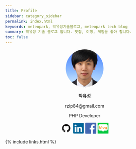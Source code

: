 ```yaml
---
title: Profile
sidebar: category_sidebar
permalink: index.html
keywords: meteopark, 박유성기술블로그, meteopark tech blog
summary: 박유성 기술 블로그 입니다. 맛집, 여행, 게임을 좋아 합니다.
toc: false
---
```




<p align="center"><img src="images/profile/itsme.png" style="width:120px; height:120px; object-fit:cover; border-radius: 50%;" /></p>
<p align="center"><b>박유성</b></p>
<p align="center">rzip84@gmail.com</p>
<p align="center">PHP Developer</p>

<p align="center">
<a target="_blank" href="https://github.com/meteopark"><img src="images/icons/github.png" style="width:35px;height:35px" /></a>
<a target="_blank" href="https://www.linkedin.com/in/meteopark"><img src="images/icons/linkedin.png" style="width:35px;height:35px" /></a>
<a target="_blank" href="https://www.facebook.com/rzip84"><img src="images/icons/facebook.png" style="width:35px;height:35px" /></a>
<a target="_blank" href="https://rzip84.blog.me"><img src="images/icons/blog.jpg" style="width:35px;height:35px" /></a>
</p>



{% include links.html %}




